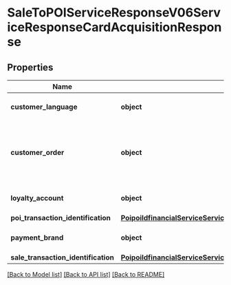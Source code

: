 # SaleToPOIServiceResponseV06ServiceResponseCardAcquisitionResponse

## Properties
Name | Type | Description | Notes
------------ | ------------- | ------------- | -------------
**customer_language** | **object** | Specifies a language.&lt;br/&gt; | [optional] 
**customer_order** | **object** | Customer order attached to a customer, recorded in the POI system. | [optional] 
**loyalty_account** | **object** | Loyalty account information. | [optional] 
**poi_transaction_identification** | [**PoipoiIdfinancialServiceServiceRequestBalanceInquiryRequestSaleTransactionIdentification**](PoipoiIdfinancialServiceServiceRequestBalanceInquiryRequestSaleTransactionIdentification.md) |  | 
**payment_brand** | **object** | Type of payment card. | [optional] 
**sale_transaction_identification** | [**PoipoiIdfinancialServiceServiceRequestBalanceInquiryRequestSaleTransactionIdentification**](PoipoiIdfinancialServiceServiceRequestBalanceInquiryRequestSaleTransactionIdentification.md) |  | [optional] 

[[Back to Model list]](../README.md#documentation-for-models) [[Back to API list]](../README.md#documentation-for-api-endpoints) [[Back to README]](../README.md)

